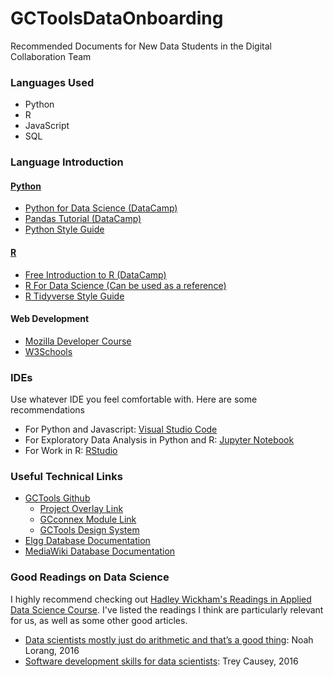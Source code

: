 # GCToolsDataOnboarding
Recommended Documents for New Data Students in the Digital Collaboration Team


### Languages Used
* Python
* R
* JavaScript
* SQL

### Language Introduction

#### [Python](https://www.python.org/)
* [Python for Data Science (DataCamp)](https://www.datacamp.com/courses/intro-to-python-for-data-science)
* [Pandas Tutorial (DataCamp)](https://www.datacamp.com/community/tutorials/pandas-tutorial-dataframe-python)
* [Python Style Guide](https://www.python.org/dev/peps/pep-0008/#code-lay-out)

#### [R](https://www.r-project.org/)
* [Free Introduction to R (DataCamp)](https://www.datacamp.com/courses/free-introduction-to-r)
* [R For Data Science (Can be used as a reference)](http://r4ds.had.co.nz/)
* [R Tidyverse Style Guide](http://style.tidyverse.org/)

#### Web Development
* [Mozilla Developer Course](https://developer.mozilla.org/en-US/docs/Learn)
* [W3Schools](https://www.w3schools.com/)


### IDEs
Use whatever IDE you feel comfortable with. Here are some recommendations

* For Python and Javascript: [Visual Studio Code](https://code.visualstudio.com/)
* For Exploratory Data Analysis in Python and R: [Jupyter Notebook](http://jupyter.org/)
* For Work in R: [RStudio](https://www.rstudio.com/)

### Useful Technical Links
* [GCTools Github](https://github.com/gctools-outilsgc)
  * [Project Overlay Link](https://github.com/gctools-outilsgc/gcconnex-project-overlay)
  * [GCconnex Module Link](https://github.com/gctools-outilsgc/GCconnex-Module)
  * [GCTools Design System](https://gctools-outilsgc.gitbook.io/-gcdigital-design-system)
* [Elgg Database Documentation](http://learn.elgg.org/en/2.0/design/database.html)
* [MediaWiki Database Documentation](https://www.mediawiki.org/wiki/Manual:Database_layout)

### Good Readings on Data Science
I highly recommend checking out [Hadley Wickham's Readings in Applied Data Science Course](https://github.com/hadley/stats337/). I've listed the readings I think are particularly relevant for us, as well as some other good articles.
* [Data scientists mostly just do arithmetic and that’s a good thing](https://m.signalvnoise.com/data-scientists-mostly-just-do-arithmetic-and-that-s-a-good-thing-c6371885f7f6): Noah Lorang, 2016
* [Software development skills for data scientists](http://treycausey.com/software_dev_skills.html): Trey Causey, 2016
